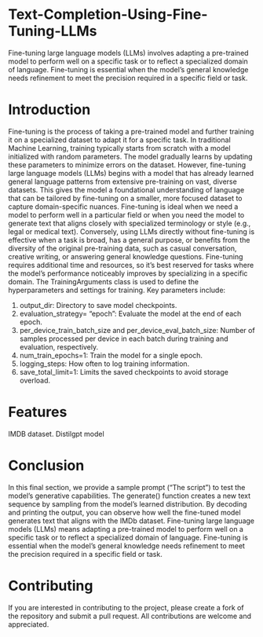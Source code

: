 # Text-Completion-Using-Fine-Tuning-LLMs
Fine-tuning large language models (LLMs) involves adapting a pre-trained model to perform well on a specific task or to reflect a specialized domain of language. Fine-tuning is essential when the model’s general knowledge needs refinement to meet the precision required in a specific field or task.
# Introduction
Fine-tuning is the process of taking a pre-trained model and further training it on a specialized dataset to adapt it for a specific task. In traditional Machine Learning, training typically starts from scratch with a model initialized with random parameters. The model gradually learns by updating these parameters to minimize errors on the dataset. However, fine-tuning large language models (LLMs) begins with a model that has already learned general language patterns from extensive pre-training on vast, diverse datasets. This gives the model a foundational understanding of language that can be tailored by fine-tuning on a smaller, more focused dataset to capture domain-specific nuances. Fine-tuning is ideal when we need a model to perform well in a particular field or when you need the model to generate text that aligns closely with specialized terminology or style (e.g., legal or medical text). Conversely, using LLMs directly without fine-tuning is effective when a task is broad, has a general purpose, or benefits from the diversity of the original pre-training data, such as casual conversation, creative writing, or answering general knowledge questions. Fine-tuning requires additional time and resources, so it’s best reserved for tasks where the model’s performance noticeably improves by specializing in a specific domain. The TrainingArguments class is used to define the hyperparameters and settings for training. Key parameters include:
1. output_dir: Directory to save model checkpoints.
2. evaluation_strategy= “epoch”: Evaluate the model at the end of each epoch.
3. per_device_train_batch_size and per_device_eval_batch_size: Number of samples processed per device in each batch during training and evaluation, respectively.
4. num_train_epochs=1: Train the model for a single epoch.
5. logging_steps: How often to log training information.
6. save_total_limit=1: Limits the saved checkpoints to avoid storage overload.

# Features
IMDB dataset. Distilgpt model

# Conclusion
In this final section, we provide a sample prompt (“The script”) to test the model’s generative capabilities. The generate() function creates a new text sequence by sampling from the model’s learned distribution. By decoding and printing the output, you can observe how well the fine-tuned model generates text that aligns with the IMDb dataset. Fine-tuning large language models (LLMs) means adapting a pre-trained model to perform well on a specific task or to reflect a specialized domain of language. Fine-tuning is essential when the model’s general knowledge needs refinement to meet the precision required in a specific field or task.

# Contributing
If you are interested in contributing to the project, please create a fork of the repository and submit a pull request. All contributions are welcome and appreciated.
